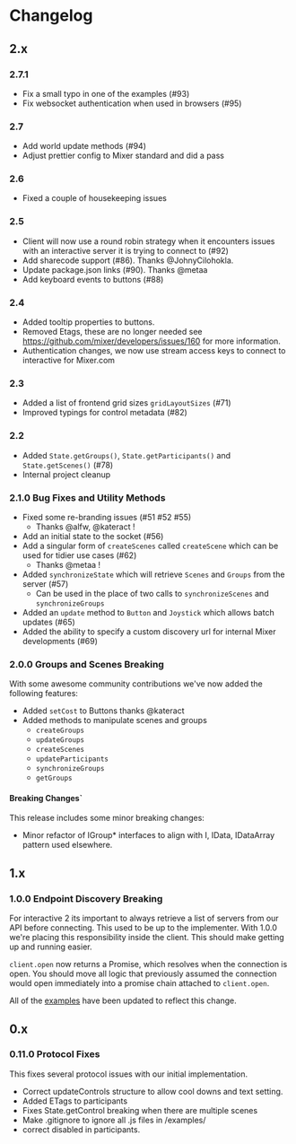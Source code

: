 # Changelog

## 2.x

### 2.7.1
- Fix a small typo in one of the examples (#93)
- Fix websocket authentication when used in browsers (#95)

### 2.7
- Add world update methods (#94)
- Adjust prettier config to Mixer standard and did a pass

### 2.6
- Fixed a couple of housekeeping issues

### 2.5
- Client will now use a round robin strategy when it encounters issues with an interactive server it is trying to connect to (#92)
- Add sharecode support (#86). Thanks @JohnyCilohokla.
- Update package.json links (#90). Thanks @metaa
- Add keyboard events to buttons (#88)

### 2.4
- Added tooltip properties to buttons.
- Removed Etags, these are no longer needed see https://github.com/mixer/developers/issues/160 for more information.
- Authentication changes, we now use stream access keys to connect to interactive for Mixer.com

### 2.3
- Added a list of frontend grid sizes `gridLayoutSizes` (#71)
- Improved typings for control metadata (#82)

### 2.2
- Added `State.getGroups()`, `State.getParticipants()` and `State.getScenes()` (#78)
- Internal project cleanup

### 2.1.0 Bug Fixes and Utility Methods

- Fixed some re-branding issues (#51 #52 #55)
  - Thanks @alfw, @kateract !
- Add an initial state to the socket (#56)
- Add a singular form of `createScenes` called `createScene` which can be used for tidier use cases (#62)
  - Thanks @metaa !
- Added `synchronizeState` which will retrieve `Scenes` and `Groups` from the server (#57)
  - Can be used in the place of two calls to `synchronizeScenes` and `synchronizeGroups`
- Added an `update` method to `Button` and `Joystick` which allows batch updates (#65)
- Added the ability to specify a custom discovery url for internal Mixer developments (#69)

### 2.0.0 Groups and Scenes **Breaking**

With some awesome community contributions we've now added the following features:

- Added `setCost` to Buttons thanks @kateract
- Added methods to manipulate scenes and groups
  - `createGroups`
  - `updateGroups`
  - `createScenes`
  - `updateParticipants`
  - `synchronizeGroups`
  - `getGroups`

#### Breaking Changes`

This release includes some minor breaking changes:

- Minor refactor of IGroup* interfaces to align with I, IData, IDataArray pattern used elsewhere.

## 1.x

### 1.0.0 Endpoint Discovery **Breaking**

For interactive 2 its important to always retrieve a list of servers from our API before connecting. This used to be up to the implementer. With 1.0.0 we're placing this responsibility inside the client. This should make getting up and running easier.

`client.open` now returns a Promise, which resolves when the connection is open. You should move all logic that previously assumed the connection would open immediately into a promise chain attached to `client.open`.

All of the [examples](examples/) have been updated to reflect this change.

## 0.x

### 0.11.0 Protocol Fixes

This fixes several protocol issues with our initial implementation.

- Correct updateControls structure to allow cool downs and text setting.
- Added ETags to participants
- Fixes State.getControl breaking when there are multiple scenes
- Make .gitignore to ignore all .js files in /examples/
- correct disabled in participants.

